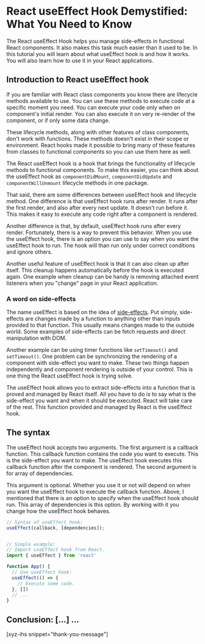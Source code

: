 # React useEffect Hook Demystified: What You Need to Know

The React useEffect Hook helps you manage side-effects in functional React components. It also makes this task much easier than it used to be. In this tutorial you will learn about what useEffect hook is and how it works. You will also learn how to use it in your React applications.<!--more-->

## Introduction to React useEffect hook

If you are familiar with React class components you know there are lifecycle methods available to use. You can use these methods to execute code at a specific moment you need. You can execute your code only when on component's initial render. You can also execute it on very re-render of the component, or if only some data change.

These lifecycle methods, along with other features of class components, don't work with functions. These methods doesn't exist in their scope or environment. React hooks made it possible to bring many of these features from classes to functional components so you can use them here as well.

The React useEffect hook is a hook that brings the functionality of lifecycle methods to functional components. To make this easier, you can think about the useEffect hook as `componentDidMount`, `componentDidUpdate` and `componentWillUnmount` lifecycle methods in one package.

That said, there are some differences between useEffect hook and lifecycle method. One difference is that useEffect hook runs after render. It runs after the first render, and also after every next update. It doesn't run before it. This makes it easy to execute any code right after a component is rendered.

Another difference is that, by default, useEffect hook runs after every render. Fortunately, there is a way to prevent this behavior. When you use the useEffect hook, there is an option you can use to say when you want the useEffect hook to run. The hook will than run only under correct conditions and ignore others.

Another useful feature of useEffect hook is that it can also clean up after itself. This cleanup happens automatically before the hook is executed again. One example when cleanup can be handy is removing attached event listeners when you "change" page in your React application.

### A word on side-effects

The name useEffect is based on the idea of [side-effects]. Put simply, side-effects are changes made by a function to anything other than inputs provided to that function. This usually means changes made to the outside world. Some examples of side-effects can be fetch requests and direct manipulation with DOM.

Another example can be using timer functions like `setTimeout()` and `setTimeout()`. One problem can be synchronizing the rendering of a component with side-effect you want to make. These two things happen independently and component rendering is outside of your control. This is one thing the React useEffect hook is trying solve.

The useEffect hook allows you to extract side-effects into a function that is proved and managed by React itself. All you have to do is to say what is the side-effect you want and when it should be executed. React will take care of the rest. This function provided and managed by React is the useEffect hook.

## The syntax

The useEffect hook accepts two arguments. The first argument is a callback function. This callback function contains the code you want to execute. This is the side-effect you want to make. The useEffect hook executes this callback function after the component is rendered. The second argument is for array of dependencies.

This argument is optional. Whether you use it or not will depend on when you want the useEffect hook to execute the callback function. Above, I mentioned that there is an option to specify when the useEffect hook should run. This array of dependencies is this option. By working with it you change how the useEffect hook behaves.

```JavaScript
// Syntax of useEffect hook:
useEffect(callback, [dependencies]);


// Simple example:
// Import useEffect hook from React.
import { useEffect } from 'react'

function App() {
  // Use useEffect hook:
  useEffect(() => {
    // Execute some code.
  }, [])
  // ...
}
```

## Conclusion: [...] ...

[xyz-ihs snippet="thank-you-message"]

<!-- ### Links -->
[side-effects]: https://dzone.com/articles/side-effects-1

<!--
### Meta:
-
-->

<!--
### Keywords:
-
-->

<!--
### Resources:
-
-->
